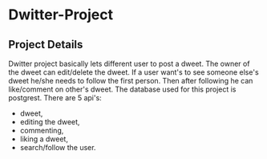 # Dwitter-Project
## Project Details
Dwitter project basically lets different user to post a dweet.
The owner of the dweet can edit/delete the dweet.
If a user want's to see someone else's dweet he/she needs to follow the first person.
Then after following he can like/comment on other's dweet.
The database used for this project is postgrest. 
There are 5 api's:
* dweet,
* editing the dweet, 
* commenting,
* liking a dweet,
* search/follow the user.
